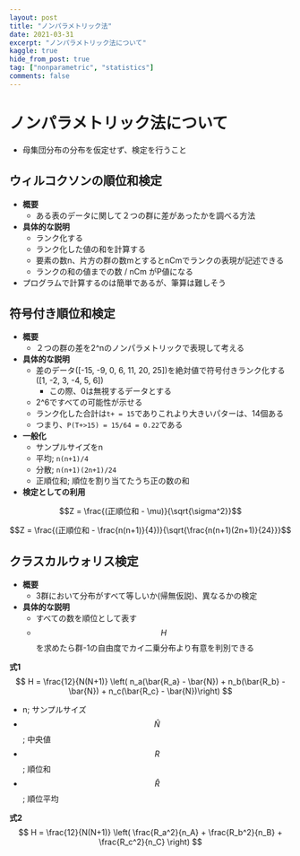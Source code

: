 ```yaml
---
layout: post
title: "ノンパラメトリック法"
date: 2021-03-31
excerpt: "ノンパラメトリック法について"
kaggle: true
hide_from_post: true
tag: ["nonparametric", "statistics"]
comments: false
---
```


# ノンパラメトリック法について
 - 母集団分布の分布を仮定せず、検定を行うこと

## ウィルコクソンの順位和検定
 - **概要**
   - ある表のデータに関して２つの群に差があったかを調べる方法
 - **具体的な説明**
   - ランク化する
   - ランク化した値の和を計算する
   - 要素の数n、片方の群の数mとするとnCmでランクの表現が記述できる
   - ランクの和の値までの数 / nCm がP値になる
 - プログラムで計算するのは簡単であるが、筆算は難しそう

## 符号付き順位和検定
 - **概要**
   - ２つの群の差を2^nのノンパラメトリックで表現して考える
 - **具体的な説明**
   - 差のデータ([-15, -9, 0, 6, 11, 20, 25])を絶対値で符号付きランク化する([1, -2, 3, -4, 5, 6])
	 - この際、0は無視するデータとする
   - 2^6ですべての可能性が示せる
   - ランク化した合計は`t+ = 15`でありこれより大きいパターは、14個ある
   - つまり、`P(T+>15) = 15/64 = 0.22`である
 - **一般化**
   - サンプルサイズをn
   - 平均; `n(n+1)/4`
   - 分散; `n(n+1)(2n+1)/24`
   - 正順位和; 順位を割り当てたうち正の数の和
 - **検定としての利用**  

$$Z = \frac{(正順位和 - \mu)}{\sqrt{\sigma^2}}$$  

$$Z = \frac{(正順位和 - \frac{n(n+1)}{4})}{\sqrt{\frac{n(n+1)(2n+1)}{24}}}$$  


## クラスカルウォリス検定
 - **概要**
   - 3群において分布がすべて等しいか(帰無仮説)、異なるかの検定
 - **具体的な説明**
   - すべての数を順位として表す
   - $$H$$を求めたら群-1の自由度でカイ二乗分布より有意を判別できる

**式1**
$$
H = \frac{12}{N(N+1)} \left( n_a(\bar{R_a} - \bar{N}) + n_b(\bar{R_b} - \bar{N}) + n_c(\bar{R_c} - \bar{N})\right)
$$	
 - n; サンプルサイズ
 - $$\hat{N}$$; 中央値
 - $$R$$; 順位和
 - $$\hat{R}$$; 順位平均

**式2**
$$
H = \frac{12}{N(N+1)} \left( \frac{R_a^2}{n_A} + \frac{R_b^2}{n_B} + \frac{R_c^2}{n_C} \right)
$$
